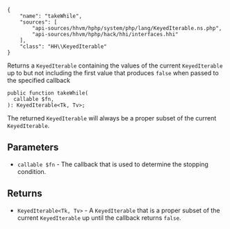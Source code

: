 ``` yamlmeta
{
    "name": "takeWhile",
    "sources": [
        "api-sources/hhvm/hphp/system/php/lang/KeyedIterable.ns.php",
        "api-sources/hhvm/hphp/hack/hhi/interfaces.hhi"
    ],
    "class": "HH\\KeyedIterable"
}
```




Returns a ` KeyedIterable ` containing the values of the current
`` KeyedIterable `` up to but not including the first value that produces
``` false ``` when passed to the specified callback




``` Hack
public function takeWhile(
  callable $fn,
): KeyedIterable<Tk, Tv>;
```




The returned ` KeyedIterable ` will always be a proper subset of the current
`` KeyedIterable ``.




## Parameters




+ ` callable $fn ` - The callback that is used to determine the stopping
  condition.




## Returns




* ` KeyedIterable<Tk, Tv> ` - A `` KeyedIterable `` that is a proper subset of the current
  ``` KeyedIterable ``` up until the callback returns ```` false ````.
<!-- HHAPIDOC -->

